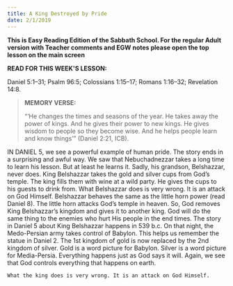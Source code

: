 ```yaml
---
title: A King Destroyed by Pride
date: 2/1/2019
---
```


 **This is Easy Reading Edition of the Sabbath School. For the regular Adult version with Teacher comments and EGW notes please open the top lesson on the main screen** 

**READ FOR THIS WEEK'S LESSON:**

Daniel 5:1–31; Psalm 96:5; Colossians 1:15–17; Romans 1:16–32; Revelation 14:8.

> **MEMORY VERSE:** <p></p>
> “‘He changes the times and seasons of the year. He takes away the power of kings. And he gives their power to new kings. He gives wisdom to people so they become wise. And he helps people learn and know things’” (Daniel 2:21, ICB).

IN DANIEL 5, we see a powerful example of human pride. The story ends in a surprising and awful way. We saw that Nebuchadnezzar takes a long time to learn his lesson. But at least he learns it. Sadly, his grandson, Belshazzar, never does. King Belshazzar takes the gold and silver cups from God’s temple. The king fills them with wine at a wild party. He gives the cups to his guests to drink from. What Belshazzar does is very wrong. It is an attack on God Himself. Belshazzar behaves the same as the little horn power (read Daniel 8). The little horn attacks God’s temple in heaven. So, God removes King Belshazzar’s kingdom and gives it to another king. God will do the same thing to the enemies who hurt His people in the end times. The story in Daniel 5 about King Belshazzar happens in 539 b.c. On that night, the Medo-Persian army takes control of Babylon. This helps us remember the statue in Daniel 2. The 1st kingdom of gold is now replaced by the 2nd kingdom of silver. Gold is a word picture for Babylon. Silver is a word picture for Media-Persia. Everything happens just as God says it will. Again, we see that God controls everything that happens on earth.

`What the king does is very wrong. It is an attack on God Himself.`
